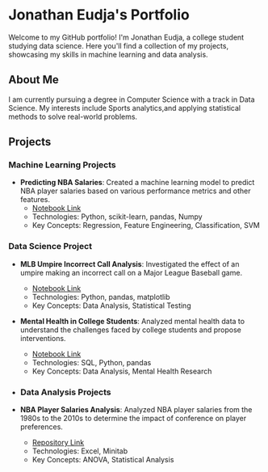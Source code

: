 # Jonathan Eudja's Portfolio

Welcome to my GitHub portfolio! I'm Jonathan Eudja, a college student studying data science. Here you'll find a collection of my projects, showcasing my skills in machine learning and data analysis.

## About Me
I am currently pursuing a degree in Computer Science with a track in Data Science. My interests include Sports analytics,and applying statistical methods to solve real-world problems.

## Projects

### Machine Learning Projects 
- **Predicting NBA Salaries**: Created a machine learning model to predict NBA player salaries based on various performance metrics and other features. 
  - [Notebook Link](https://github.com/jjthisguy/portfolio/blob/main/FinalReport_SP24_JE_BH%20(1).ipynb)
  - Technologies: Python, scikit-learn, pandas, Numpy
  - Key Concepts: Regression, Feature Engineering, Classification, SVM

### Data Science Project
- **MLB Umpire Incorrect Call Analysis**: Investigated the effect of an umpire making an incorrect call on a Major League Baseball game.
  - [Notebook Link](https://github.com/jjthisguy/portfolio/blob/main/Notebooks/FinalReport_FA23_EH_MM_JE.ipynb)
  - Technologies: Python, pandas, matplotlib
  - Key Concepts: Data Analysis, Statistical Testing
- **Mental Health in College Students**: Analyzed mental health data to understand the challenges faced by college students and propose interventions.
  - [Notebook Link](https://github.com/jjthisguy/portfolio/blob/main/Notebooks/FinalReport_SP23_NG_JE_CR.ipynb)
  - Technologies: SQL, Python, pandas
  - Key Concepts: Data Analysis, Mental Health Research

- ### Data Analysis Projects
- **NBA Player Salaries Analysis**: Analyzed NBA player salaries from the 1980s to the 2010s to determine the impact of conference on player preferences.
  - [Repository Link](#)
  - Technologies: Excel, Minitab
  - Key Concepts: ANOVA, Statistical Analysis

